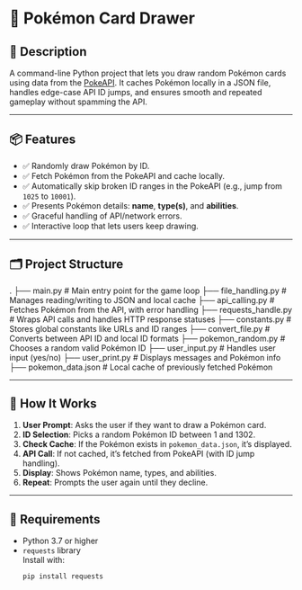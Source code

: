 # 🧬 Pokémon Card Drawer

## 🎴 Description

A command-line Python project that lets you draw random Pokémon cards using data from the [PokeAPI](https://pokeapi.co/). It caches Pokémon locally in a JSON file, handles edge-case API ID jumps, and ensures smooth and repeated gameplay without spamming the API.

---

## 📦 Features

- ✅ Randomly draw Pokémon by ID.
- ✅ Fetch Pokémon from the PokeAPI and cache locally.
- ✅ Automatically skip broken ID ranges in the PokeAPI (e.g., jump from `1025` to `10001`).
- ✅ Presents Pokémon details: **name**, **type(s)**, and **abilities**.
- ✅ Graceful handling of API/network errors.
- ✅ Interactive loop that lets users keep drawing.

---

## 🗂️ Project Structure

.
├── main.py # Main entry point for the game loop
├── file_handling.py # Manages reading/writing to JSON and local cache
├── api_calling.py # Fetches Pokémon from the API, with error handling
├── requests_handle.py # Wraps API calls and handles HTTP response statuses
├── constants.py # Stores global constants like URLs and ID ranges
├── convert_file.py # Converts between API ID and local ID formats
├── pokemon_random.py # Chooses a random valid Pokémon ID
├── user_input.py # Handles user input (yes/no)
├── user_print.py # Displays messages and Pokémon info
├── pokemon_data.json # Local cache of previously fetched Pokémon

---

## 🚀 How It Works

1. **User Prompt**: Asks the user if they want to draw a Pokémon card.
2. **ID Selection**: Picks a random Pokémon ID between 1 and 1302.
3. **Check Cache**: If the Pokémon exists in `pokemon_data.json`, it’s displayed.
4. **API Call**: If not cached, it’s fetched from PokeAPI (with ID jump handling).
5. **Display**: Shows Pokémon name, types, and abilities.
6. **Repeat**: Prompts the user again until they decline.

---

## 🔧 Requirements

- Python 3.7 or higher
- `requests` library  
  Install with:
  ```bash
  pip install requests
  ```

